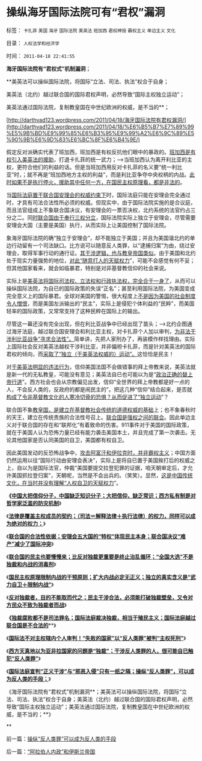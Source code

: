 # 操纵海牙国际法院可有“君权”漏洞

标签： `卡扎菲` `美国` `海牙` `国际法院` `美英法` `班加西` `君权神授` `霸权主义` `单边主义` `文化` 

目录： `人权法学和经济学`

时间： `2011-04-18 22:41:55`

**海牙国际法院有“君权式”机制漏洞**；

**美英法可以操纵国际法院，将国际“立法、司法、执法”权合于自身；

美英法（北约）越过联合国的国际君权声明，必然导致“国际主权独立运动”；

美英法通过国际法院，复制教皇国在中世纪欧洲的权威，是不当的**；

[http://darthvad123.wordpress.com/2011/04/18/海牙国际法院有君权漏洞/](http://darthvad123.wordpress.com/2011/04/18/%E6%B5%B7%E7%89%99%E5%9B%BD%E9%99%85%E6%B3%95%E9%99%A2%E6%9C%89%E5%90%9B%E6%9D%83%E6%BC%8F%E6%B4%9E/)

假定反对派确实代表了班加西，班加西是有权反抗他们眼中的暴政的。[班加西是有权引入美英法的援助](../../../2011/4/16/反对独裁者，不能取而代之.md)，打退卡扎菲的统一武力；——>当班加西认为离开利比亚的主权，更符合他们的利益的话。但是当班加西用反对卡扎菲的名义要“统一利比亚”时，；就不再是“班加西地方主权的利益”，而是利比亚争夺中央权柄的内战。[此时如果不是执行停火，援助其中任何一方，在国民主权原理看，都是非法的](../../../2011/4/16/国民主权原理限制内战的干预原则.md)。

当[国际法庭置于联合国安理会的权威约束下](../../../2011/4/15/联合国民主的合法性和五大国.md)时，国际法庭只能在安理会完全通过时，才具有司法合法性所必须的权威。但现实中，由于国际法院实施的是合议庭，而且法官组成上不象联合国决议，有安理会的一票否决权，北约系统的法官约占三分之二。同[时联合国由于奉行三权分立](../../../2010/9/27/罗马元老院的缺陷；三权分立不民主；现代国会；.md)，国际法院实际上独立于安理会，尽管需要安理会大国（主要是美国）执行，从而实际上让美国控制了国际法院。

象海牙国际法院的确“独立于安理会”，却不能独立于美国；并且为美国谐北约的单边行动留有一个司法缺口。比方说可以随意反人类罪，以“逮捕归案”为由，绕过安理会，取得军事行动的通行证。[其干涉逻辑，也与教皇帝国类似](../../../2011/1/24/什么是法治？中世纪道德法庭公信力何来？.md)。由于美国和北约处于现实力量强势的地位，[对此“随意打人的天赋权力](../../../2011/1/8/君权神授讲道德，国民主权讲利益.md)”，可能不会感觉有何不妥；但其他国家看来，就会如临暴君，特别是对非基督教信仰的社会来说。

实际上是[美英法将国际司法权、立法权和行政执法权，完全合于一身了](../../../2010/4/28/中央集权是社会生存成本的高利贷.md)，从而可以操纵国际法院，为自已的国际政策的失误“正名”；甚至利用国际法院，为美国变成完全意义上的国际暴君。全球对美国的警惕，很大程度上[不是因为美国的社会制度令人憎恨](../../../2010/12/27/美国三次挽救了中国，三次挽救欧洲.md)，而是美国左派输出的“民主”，实际上是侵犯个体利益的“民粹”，而美国轻率的国际政策，又常常支持了这种民粹在国际上的输出。

尽管这一幕还没有完全出现，但在利比亚战争中已经出现了苗头；——>北约企图通过海牙法庭，越过联合国安理会和利比亚主权，对卡扎菲个人加以审判，[为非法干涉利比亚战争“寻求合法性”。](../../../2011/4/1/美英法“合法打黑”，联合国就不合法.md)简单讲，先把人家刑办了，再装模作样找理由。实际上国际社会反对美英法越权干涉利比亚，并非偏袒卡扎菲，而是针对美英法的国际君权的倾向，而[采取了“独立（于美英法权威的）运动”。](../../../2011/3/23/基督教不是人权的标准；美国不是民主的权威.md)这恰恰是民主！

对[于美英法明显的违法行为](../../../2011/3/21/美英法政府践踏了美式民主.md)，信仰美国法国不会做错事的拜上帝教来说，美英法就是新一代的无私教皇，可能没有意见；美英法自已也可能以为是“[政治正确的替上帝行道](../../../2011/3/14/政治正确，道德正确和利益正确.md)”。西方社会也会从宗教偏见出发，信仰“全世界的拜上帝教都是好一点的人，不会反人类的，反政府的都是闹民主的”。把这几种“信仰”结合起来，是否就[构成了令非基督教文化的人寒冷切骨的恐惧？从而促进了“独立运动](../../../2010/11/3/“政治改革”必须首先在法学中精确定义.md)”？

联合国不象[教皇国，是建立在基督教社会传统的道德权威的基础](../../../2010/5/24/法兰克“封建”因生产力大倒退.md)上；也不象春秋时的天王，建立在传统贵族的合法性号召上。[联合国是强权之间的联合](../../../2011/4/15/联合国民主的合法性和五大国.md)。因此单边主义对于联合国的存在和“联邦化”有着致命的伤害。911事件对于美国的国际政策，就在于美国人认为恐怖力量已经有能力袭击美国本土，并且完成了第一次袭击。无论其他国家是否认同美国的自卫，美国都有权自卫。

因此美国发动的反恐怖战争中，[攻击阿富汗和伊拉克时，并非霸权主义](../../../2011/3/22/美国在伊阿都合法，在利比亚不合法.md)；中国方面仍然运用以往“国际行动由安理会表决”，实际上是将自已置于美国挨打后的权威之上，自以为是国际法官，仲裁“美国要提交拉登犯罪的证据，咱天朝审定后，才允许美国抓拉登归案”，天朝呢，当然是不会出兵的。（笑笑）。显然，[这是中国传统文化，在当时并没有理解“人权自卫的天赋权力](../../../2011/2/22/什么是人权普世价值观的根本正义？.md)”。

**《**[**中国大把信仰分子，中国缺乏知识分子；大把信仰，缺乏常识；西方私有制是对哲学家泛滥的防灾机制**](../../../2011/4/15/利比亚战争启示录，知识分子和信仰.md)》

《[**法律是覆盖主权成员的契约；（司法＝解释法律＋执行法律）的权力，同样可以成为绝对的权力；**](../../../2011/4/15/（司法＝解释法律＋执行法律）的权力.md)》

《[**联合国的合法性依据；安理会五大国的“特权”体现民主本身；联合国决议“难产”减少了国际冲突**](../../../2011/4/15/联合国民主的合法性和五大国.md)》

《[**联合国的民主也要慢慢来；比反对独裁更重要是终止治乱循环；“全国大选”不是独裁和内战的消毒剂**](../../../2011/4/16/“全国大选”不是独裁和内战的消毒剂.md)》

《[**国民主权原理限制内战的干预原则；扩大内战必定无正义；独立的真实含义是“武力自卫＋限制内战”**](../../../2011/4/16/国民主权原理限制内战的干预原则.md)》

《[**反对独裁者，目的不能取而代之；民主干涉合法，必须能打破独裁壁垒，又令对方民众不致为独裁者而战**](../../../2011/4/16/反对独裁者，不能取而代之.md)》

**《**[**独裁腐败都不是司法罪名；国际法庭裁决独裁，相当于殖民主义；国际法庭越过联合国是不合法的**](../../../2011/4/17/独裁腐败都不是司法罪名.md)**》

《[**国际法不对主权辖内个人审判！“失败的国家”以“反人类罪”被判“主权死刑”**](../../../2011/4/17/国际法不审判个人“反人类罪”和失败的国家.md)》

《[**西方天真地以为亚非拉国家的问题是“独裁”；干涉反人类罪的人，很可能自已触犯“反人类罪”**](../../../2011/4/17/西方以为亚非拉的问题是“独裁”.md)》

《[**国际法庭宣判“正义干涉”与“邪恶入侵”只有一纸之隔；操纵“反人类罪”，可以成为反人类的手段；**](../../../2011/4/18/操纵“反人类罪”可以成为反人类的手段.md)》

《海牙国际法院有“君权式”机制漏洞**；美英法可以操纵国际法院，将国际“立法、司法、执法”权合于自身；美英法（北约）越过联合国的国际君权声明，必然导致“国际主权独立运动”；美英法通过国际法院，复制教皇国在中世纪欧洲的权威，是不当的；**》

**



前一篇：[操纵“反人类罪”可以成为反人类的手段](../../../2011/4/18/操纵“反人类罪”可以成为反人类的手段.md)

后一篇：[“阿拉伯人内政”和伊斯兰帝国](../../../2011/4/18/“阿拉伯人内政”和伊斯兰帝国.md)